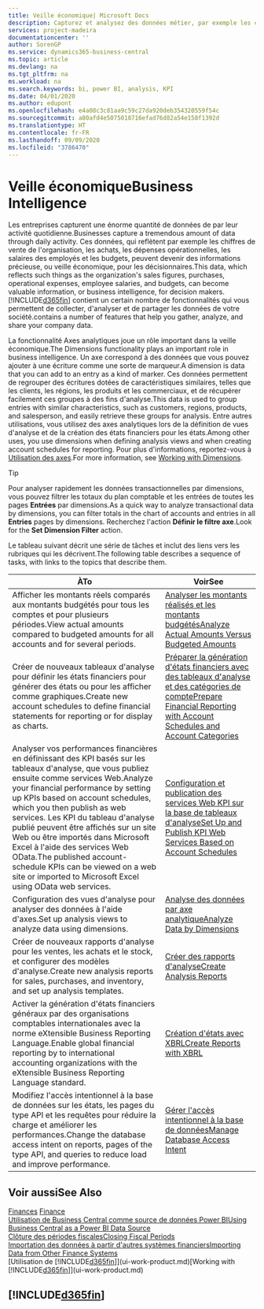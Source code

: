 ```yaml
---
title: Veille économique| Microsoft Docs
description: Capturez et analysez des données métier, par exemple les chiffres de vente de l'organisation, les achats, les dépenses opérationnelles, les salaires des employés et les budgets, peuvent être des informations précieuses, pour la veille économique ou pour les décisionnaires.
services: project-madeira
documentationcenter: ''
author: SorenGP
ms.service: dynamics365-business-central
ms.topic: article
ms.devlang: na
ms.tgt_pltfrm: na
ms.workload: na
ms.search.keywords: bi, power BI, analysis, KPI
ms.date: 04/01/2020
ms.author: edupont
ms.openlocfilehash: e4a08c3c81aa9c59c27da920deb354320559f54c
ms.sourcegitcommit: a80afd4e5075018716efad76d82a54e158f1392d
ms.translationtype: HT
ms.contentlocale: fr-FR
ms.lasthandoff: 09/09/2020
ms.locfileid: "3786470"
---
```

# <a name="business-intelligence"></a><span data-ttu-id="bcb27-103">Veille économique</span><span class="sxs-lookup"><span data-stu-id="bcb27-103">Business Intelligence</span></span>
<span data-ttu-id="bcb27-104">Les entreprises capturent une énorme quantité de données de par leur activité quotidienne.</span><span class="sxs-lookup"><span data-stu-id="bcb27-104">Businesses capture a tremendous amount of data through daily activity.</span></span> <span data-ttu-id="bcb27-105">Ces données, qui reflètent par exemple les chiffres de vente de l'organisation, les achats, les dépenses opérationnelles, les salaires des employés et les budgets, peuvent devenir des informations précieuse, ou veille économique, pour les décisionnaires.</span><span class="sxs-lookup"><span data-stu-id="bcb27-105">This data, which reflects such things as the organization's sales figures, purchases, operational expenses, employee salaries, and budgets, can become valuable information, or business intelligence, for decision makers.</span></span> [!INCLUDE[d365fin](includes/d365fin_md.md)] <span data-ttu-id="bcb27-106">contient un certain nombre de fonctionnalités qui vous permettent de collecter, d'analyser et de partager les données de votre société.</span><span class="sxs-lookup"><span data-stu-id="bcb27-106">contains a number of features that help you gather, analyze, and share your company data.</span></span>

<span data-ttu-id="bcb27-107">La fonctionnalité Axes analytiques joue un rôle important dans la veille économique.</span><span class="sxs-lookup"><span data-stu-id="bcb27-107">The Dimensions functionality plays an important role in business intelligence.</span></span> <span data-ttu-id="bcb27-108">Un axe correspond à des données que vous pouvez ajouter à une écriture comme une sorte de marqueur.</span><span class="sxs-lookup"><span data-stu-id="bcb27-108">A dimension is data that you can add to an entry as a kind of marker.</span></span> <span data-ttu-id="bcb27-109">Ces données permettent de regrouper des écritures dotées de caractéristiques similaires, telles que les clients, les régions, les produits et les commerciaux, et de récupérer facilement ces groupes à des fins d'analyse.</span><span class="sxs-lookup"><span data-stu-id="bcb27-109">This data is used to group entries with similar characteristics, such as customers, regions, products, and salesperson, and easily retrieve these groups for analysis.</span></span> <span data-ttu-id="bcb27-110">Entre autres utilisations, vous utilisez des axes analytiques lors de la définition de vues d'analyse et de la création des états financiers pour les états.</span><span class="sxs-lookup"><span data-stu-id="bcb27-110">Among other uses, you use dimensions  when defining analysis views and when creating account schedules for reporting.</span></span> <span data-ttu-id="bcb27-111">Pour plus d'informations, reportez-vous à [Utilisation des axes](finance-dimensions.md).</span><span class="sxs-lookup"><span data-stu-id="bcb27-111">For more information, see [Working with Dimensions](finance-dimensions.md).</span></span>

> [!TIP]
> <span data-ttu-id="bcb27-112">Pour analyser rapidement les données transactionnelles par dimensions, vous pouvez filtrer les totaux du plan comptable et les entrées de toutes les pages **Entrées** par dimensions.</span><span class="sxs-lookup"><span data-stu-id="bcb27-112">As a quick way to analyze transactional data by dimensions, you can filter totals in the chart of accounts and entries in all **Entries** pages by dimensions.</span></span> <span data-ttu-id="bcb27-113">Recherchez l'action **Définir le filtre axe**.</span><span class="sxs-lookup"><span data-stu-id="bcb27-113">Look for the **Set Dimension Filter** action.</span></span>  

<span data-ttu-id="bcb27-114">Le tableau suivant décrit une série de tâches et inclut des liens vers les rubriques qui les décrivent.</span><span class="sxs-lookup"><span data-stu-id="bcb27-114">The following table describes a sequence of tasks, with links to the topics that describe them.</span></span>  

| <span data-ttu-id="bcb27-115">À</span><span class="sxs-lookup"><span data-stu-id="bcb27-115">To</span></span> | <span data-ttu-id="bcb27-116">Voir</span><span class="sxs-lookup"><span data-stu-id="bcb27-116">See</span></span> |
| --- | --- |
|<span data-ttu-id="bcb27-117">Afficher les montants réels comparés aux montants budgétés pour tous les comptes et pour plusieurs périodes.</span><span class="sxs-lookup"><span data-stu-id="bcb27-117">View actual amounts compared to budgeted amounts for all accounts and for several periods.</span></span>|[<span data-ttu-id="bcb27-118">Analyser les montants réalisés et les montants budgétés</span><span class="sxs-lookup"><span data-stu-id="bcb27-118">Analyze Actual Amounts Versus Budgeted Amounts</span></span>](bi-how-analyze-actual-versus-budget.md)|
|<span data-ttu-id="bcb27-119">Créer de nouveaux tableaux d'analyse pour définir les états financiers pour générer des états ou pour les afficher comme graphiques.</span><span class="sxs-lookup"><span data-stu-id="bcb27-119">Create new account schedules to define financial statements for reporting or for display as charts.</span></span>|[<span data-ttu-id="bcb27-120">Préparer la génération d'états financiers avec des tableaux d'analyse et des catégories de compte</span><span class="sxs-lookup"><span data-stu-id="bcb27-120">Prepare Financial Reporting with Account Schedules and Account Categories</span></span>](bi-how-work-account-schedule.md)|
|<span data-ttu-id="bcb27-121">Analyser vos performances financières en définissant des KPI basés sur les tableaux d'analyse, que vous publiez ensuite comme services Web.</span><span class="sxs-lookup"><span data-stu-id="bcb27-121">Analyze your financial performance by setting up KPIs based on account schedules, which you then publish as web services.</span></span> <span data-ttu-id="bcb27-122">Les KPI du tableau d'analyse publié peuvent être affichés sur un site Web ou être importés dans Microsoft Excel à l'aide des services Web OData.</span><span class="sxs-lookup"><span data-stu-id="bcb27-122">The published account-schedule KPIs can be viewed on a web site or imported to Microsoft Excel using OData web services.</span></span>|[<span data-ttu-id="bcb27-123">Configuration et publication des services Web KPI sur la base de tableaux d'analyse</span><span class="sxs-lookup"><span data-stu-id="bcb27-123">Set Up and Publish KPI Web Services Based on Account Schedules</span></span>](bi-how-to-set-up-and-publish-kpi-web-services-based-on-account-schedules.md)|
|<span data-ttu-id="bcb27-124">Configuration des vues d'analyse pour analyser des données à l'aide d'axes.</span><span class="sxs-lookup"><span data-stu-id="bcb27-124">Set up analysis views to analyze data using dimensions.</span></span>|[<span data-ttu-id="bcb27-125">Analyse des données par axe analytique</span><span class="sxs-lookup"><span data-stu-id="bcb27-125">Analyze Data by Dimensions</span></span>](bi-how-analyze-data-dimension.md)|
|<span data-ttu-id="bcb27-126">Créer de nouveaux rapports d'analyse pour les ventes, les achats et le stock, et configurer des modèles d'analyse.</span><span class="sxs-lookup"><span data-stu-id="bcb27-126">Create new analysis reports for sales, purchases, and inventory, and set up analysis templates.</span></span>|[<span data-ttu-id="bcb27-127">Créer des rapports d'analyse</span><span class="sxs-lookup"><span data-stu-id="bcb27-127">Create Analysis Reports</span></span>](bi-how-create-analysis-views-reports.md)|
|<span data-ttu-id="bcb27-128">Activer la génération d'états financiers généraux par des organisations comptables internationales avec la norme eXtensible Business Reporting Language.</span><span class="sxs-lookup"><span data-stu-id="bcb27-128">Enable global financial reporting by to international accounting organizations with the eXtensible Business Reporting Language standard.</span></span>|[<span data-ttu-id="bcb27-129">Création d'états avec XBRL</span><span class="sxs-lookup"><span data-stu-id="bcb27-129">Create Reports with XBRL</span></span>](bi-create-reports-with-xbrl.md)|
|<span data-ttu-id="bcb27-130">Modifiez l'accès intentionnel à la base de données sur les états, les pages du type API et les requêtes pour réduire la charge et améliorer les performances.</span><span class="sxs-lookup"><span data-stu-id="bcb27-130">Change the database access intent on reports, pages of the type API, and queries to reduce load and improve performance.</span></span>|[<span data-ttu-id="bcb27-131">Gérer l'accès intentionnel à la base de données</span><span class="sxs-lookup"><span data-stu-id="bcb27-131">Manage Database Access Intent</span></span>](admin-data-access-intent.md)|

## <a name="see-also"></a><span data-ttu-id="bcb27-132">Voir aussi</span><span class="sxs-lookup"><span data-stu-id="bcb27-132">See Also</span></span>
<span data-ttu-id="bcb27-133">[Finances](finance.md)  </span><span class="sxs-lookup"><span data-stu-id="bcb27-133">[Finance](finance.md)  </span></span>  
[<span data-ttu-id="bcb27-134">Utilisation de Business Central comme source de données Power BI</span><span class="sxs-lookup"><span data-stu-id="bcb27-134">Using Business Central as a Power BI Data Source</span></span>](across-how-use-financials-data-source-powerbi.md)  
[<span data-ttu-id="bcb27-135">Clôture des périodes fiscales</span><span class="sxs-lookup"><span data-stu-id="bcb27-135">Closing Fiscal Periods</span></span>](year-close-years-periods.md)  
[<span data-ttu-id="bcb27-136">Importation des données à partir d'autres systèmes financiers</span><span class="sxs-lookup"><span data-stu-id="bcb27-136">Importing Data from Other Finance Systems</span></span>](across-import-data-configuration-packages.md)  
<span data-ttu-id="bcb27-137">[Utilisation de [!INCLUDE[d365fin](includes/d365fin_md.md)]](ui-work-product.md)</span><span class="sxs-lookup"><span data-stu-id="bcb27-137">[Working with [!INCLUDE[d365fin](includes/d365fin_md.md)]](ui-work-product.md)</span></span>

## [!INCLUDE[d365fin](includes/free_trial_md.md)]  
